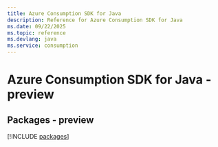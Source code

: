 ```yaml
---
title: Azure Consumption SDK for Java
description: Reference for Azure Consumption SDK for Java
ms.date: 09/22/2025
ms.topic: reference
ms.devlang: java
ms.service: consumption
---
```

# Azure Consumption SDK for Java - preview
## Packages - preview
[!INCLUDE [packages](consumption-index.md)]